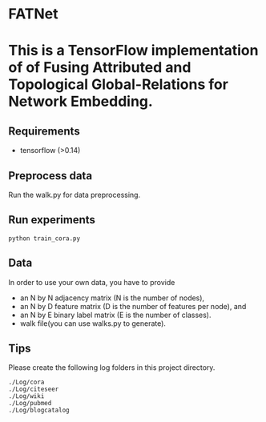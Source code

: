 # FATNet

# This is a TensorFlow implementation of of Fusing Attributed and Topological Global-Relations for Network Embedding.

## Requirements
* tensorflow (>0.14)

## Preprocess data

Run the walk.py for data preprocessing.

## Run experiments

```
python train_cora.py
```
## Data
In order to use your own data, you have to provide 
* an N by N adjacency matrix (N is the number of nodes), 
* an N by D feature matrix (D is the number of features per node), and
* an N by E binary label matrix (E is the number of classes).
* walk file(you can use walks.py to generate).

## Tips
Please create the following log folders in this project directory.
```
./Log/cora
./Log/citeseer
./Log/wiki
./Log/pubmed
./Log/blogcatalog
```
